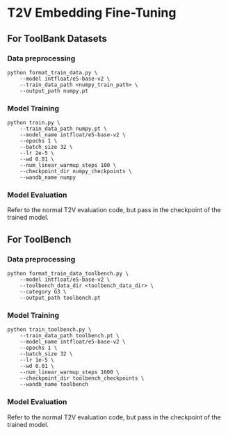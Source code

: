 # T2V Embedding Fine-Tuning

## For ToolBank Datasets
### Data preprocessing
```
python format_train_data.py \
    --model intfloat/e5-base-v2 \
    --train_data_path <numpy_train_path> \
    --output_path numpy.pt
```

### Model Training
```
python train.py \
    --train_data_path numpy.pt \
    --model_name intfloat/e5-base-v2 \
    --epochs 1 \
    --batch_size 32 \
    --lr 2e-5 \
    --wd 0.01 \
    --num_linear_warmup_steps 100 \
    --checkpoint_dir numpy_checkpoints \
    --wandb_name numpy
```

### Model Evaluation
Refer to the normal T2V evaluation code, but pass in the checkpoint of the trained model.

## For ToolBench
### Data preprocessing
```
python format_train_data_toolbench.py \
    --model intfloat/e5-base-v2 \
    --toolbench_data_dir <toolbench_data_dir> \
    --category G3 \
    --output_path toolbench.pt
```

### Model Training
```
python train_toolbench.py \
    --train_data_path toolbench.pt \
    --model_name intfloat/e5-base-v2 \
    --epochs 1 \
    --batch_size 32 \
    --lr 1e-5 \
    --wd 0.01 \
    --num_linear_warmup_steps 1600 \
    --checkpoint_dir toolbench_checkpoints \
    --wandb_name toolbench
```

### Model Evaluation
Refer to the normal T2V evaluation code, but pass in the checkpoint of the trained model.
